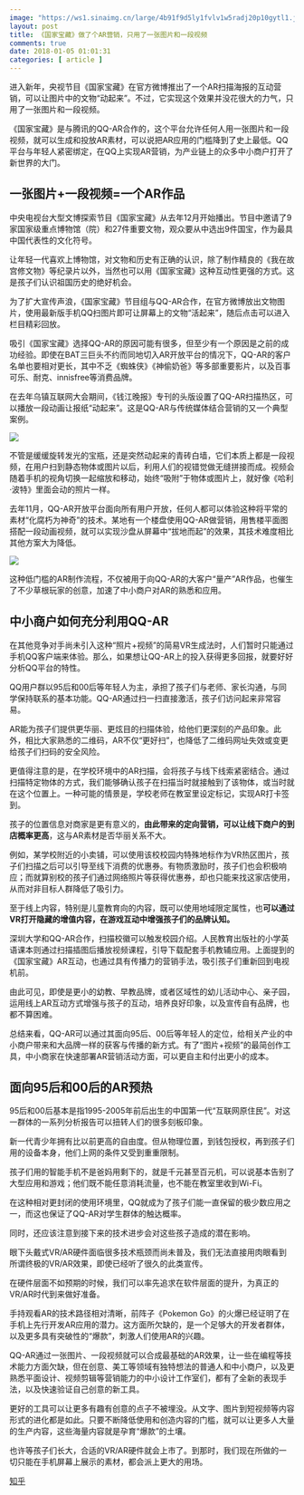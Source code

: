 ```yaml
---
image: "https://ws1.sinaimg.cn/large/4b91f9d5ly1fvlv1w5radj20p10gytl1.jpg"
layout: post
title: 《国家宝藏》做了个AR营销，只用了一张图片和一段视频
comments: true
date: 2018-01-05 01:01:31
categories: [ article ]
---
```

进入新年，央视节目《国家宝藏》在官方微博推出了一个AR扫描海报的互动营销，可以让图片中的文物“动起来”。不过，它实现这个效果并没花很大的力气，只用了一张图片和一段视频。

《国家宝藏》是与腾讯的QQ-AR合作的，这个平台允许任何人用一张图片和一段视频，就可以生成和投放AR素材，可以说把AR应用的门槛降到了史上最低。QQ平台与年轻人紧密绑定，在QQ上实现AR营销，为产业链上的众多中小商户打开了新世界的大门。

**一张图片+一段视频=一个AR作品**
--------------------

中央电视台大型文博探索节目《国家宝藏》从去年12月开始播出。节目中邀请了9家国家级重点博物馆（院）和27件重要文物，观众要从中选出9件国宝，作为最具中国代表性的文化符号。

让年轻一代喜欢上博物馆，对文物和历史有正确的认识，除了制作精良的《我在故宫修文物》等纪录片以外，当然也可以用《国家宝藏》这种互动性更强的方式。这是孩子们认识祖国历史的绝好机会。

为了扩大宣传声浪，《国家宝藏》节目组与QQ-AR合作，在官方微博放出文物图片，使用最新版手机QQ扫图片即可让屏幕上的文物“活起来”，随后点击可以进入栏目精彩回放。

吸引《国家宝藏》选择QQ-AR的原因可能有很多，但至少有一个原因是之前的成功经验。即使在BAT三巨头不约而同地切入AR开放平台的情况下，QQ-AR的客户名单也要相对更长，其中不乏《蜘蛛侠》《神偷奶爸》等多部重要影片，以及百事可乐、耐克、innisfree等消费品牌。

在去年乌镇互联网大会期间，《钱江晚报》专刊的头版设置了QQ-AR扫描热区，可以播放一段动画让报纸“动起来”。这是QQ-AR与传统媒体结合营销的又一个典型案例。

![](https://pic4.zhimg.com/80/v2-370dd8d309fd16275da09200ac74b8fd_hd.jpg)

不管是缓缓旋转发光的宝瓶，还是突然动起来的青砖白墙，它们本质上都是一段视频，在用户扫到静态物体或图片以后，利用人们的视错觉做无缝拼接而成。视频会随着手机的视角切换一起缩放和移动，始终“吸附”于物体或图片上，就好像《哈利·波特》里面会动的照片一样。

去年11月，QQ-AR开放平台面向所有用户开放，任何人都可以体验这种将平常的素材“化腐朽为神奇”的技术。某地有一个楼盘使用QQ-AR做营销，用售楼平面图搭配一段动画视频，就可以实现沙盘从屏幕中“拔地而起”的效果，其技术难度相比其他方案大为降低。

![](https://pic1.zhimg.com/80/v2-07102f71453c0057fe3ac3bf0d5a58e7_hd.jpg)

这种低门槛的AR制作流程，不仅被用于向QQ-AR的大客户“量产”AR作品，也催生了不少草根玩家的创意，加速了中小商户对AR的熟悉和应用。

**中小商户如何充分利用QQ-AR**
-------------------

在其他竞争对手尚未引入这种“照片+视频”的简易VR生成法时，人们暂时只能通过手机QQ客户端来体验。那么，如果想让QQ-AR上的投入获得更多回报，就要好好分析QQ平台的特性。

QQ用户群以95后和00后等年轻人为主，承担了孩子们与老师、家长沟通，与同学保持联系的基本功能。QQ-AR通过扫一扫直接激活，孩子们访问起来非常容易。

AR能为孩子们提供更华丽、更炫目的扫描体验，给他们更深刻的产品印象。此外，相比大家熟悉的二维码，AR不仅“更好扫”，也降低了二维码网址失效或变更给孩子们扫码的安全风险。

更值得注意的是，在学校环境中的AR扫描，会将孩子与线下线索紧密结合。通过扫描特定物体的方式，我们能够确认孩子在扫描当时就接触到了该物体，或当时就在这个位置上。一种可能的情景是，学校老师在教室里设定标记，实现AR打卡签到。

孩子的位置信息对商家是更有意义的，**由此带来的定向营销，可以让线下商户的到店概率更高**，这与AR素材是否华丽关系不大。

例如，某学校附近的小卖铺，可以使用该校校园内特殊地标作为VR热区图片，孩子们扫描之后可以引导至线下消费的优惠券。有物质激励时，孩子们也会积极响应；而就算别校的孩子们通过网络照片等获得优惠券，却也只能来找这家店使用，从而对非目标人群降低了吸引力。

至于线上内容，特别是儿童教育向的内容，既可以使用地域限定属性，也**可以通过VR打开隐藏的增值内容，在游戏互动中增强孩子们的品牌认知。**

深圳大学和QQ-AR合作，扫描校徽可以触发校园介绍。人民教育出版社的小学英语课本则通过扫描插图后播放视频课程，引导下载配套手机教辅应用。上面提到的《国家宝藏》AR互动，也通过具有传播力的营销手法，吸引孩子们重新回到电视机前。

由此可见，即使是更小的幼教、早教品牌，或者区域性的幼儿活动中心、亲子园，运用线上AR互动方式增强与孩子的互动，培养良好印象，以及宣传自有品牌，也都不算困难。

总结来看，QQ-AR可以通过其面向95后、00后等年轻人的定位，给相关产业的中小商户带来和大品牌一样的获客与传播的新方式。有了“图片+视频”的最简创作工具，中小商家在快速部署AR营销活动方面，可以更自主和付出更小的成本。

**面向95后和00后的AR预热**
------------------

95后和00后基本是指1995-2005年前后出生的中国第一代“互联网原住民”。对这一群体的一系列分析报告可以扭转人们的很多刻板印象。  

新一代青少年拥有比以前更高的自由度。但从物理位置，到钱包授权，再到孩子们用的设备本身，他们上网的条件又受到重重限制。

孩子们用的智能手机不是爸妈用剩下的，就是千元甚至百元机，可以说基本告别了大型应用和游戏；他们既不能任意消耗流量，也不能在教室里收到Wi-Fi。

在这种相对更封闭的使用环境里，QQ就成为了孩子们能一直保留的极少数应用之一，而这也保证了QQ-AR对学生群体的触达概率。  

同时，还应该注意到接下来的技术进步会对这些孩子造成的潜在影响。  

眼下头戴式VR/AR硬件面临很多技术瓶颈而尚未普及，我们无法直接用肉眼看到所谓终极的VR/AR效果，即使已经听了很久的此类宣传。

在硬件层面不如预期的时候，我们可以率先追求在软件层面的提升，为真正的VR/AR时代到来做好准备。  

手持观看AR的技术路径相对清晰，前阵子《Pokemon Go》的火爆已经证明了在手机上先行开发AR应用的潜力。这方面所欠缺的，是一个足够大的开发者群体，以及更多具有突破性的“爆款”，刺激人们使用AR的兴趣。  

QQ-AR通过一张图片、一段视频就可以合成最基础的AR效果，让一些在编程等技术能力方面欠缺，但在创意、美工等领域有独特想法的普通人和中小商户，以及更熟悉平面设计、视频剪辑等营销能力的中小设计工作室们，都有了全新的表现手法，以及快速验证自己创意的新工具。  

更好的工具可以让更多有趣有创意的点子不被埋没。从文字、图片到短视频等内容形式的进化都是如此。只要不断降低使用和创造内容的门槛，就可以让更多人大量的生产内容，这些海量内容就是孕育“爆款”的土壤。  

也许等孩子们长大，合适的VR/AR硬件就会上市了。到那时，我们现在所做的一切只能在手机屏幕上展示的素材，都会派上更大的用场。

[知乎](https://zhuanlan.zhihu.com/p/32671566)